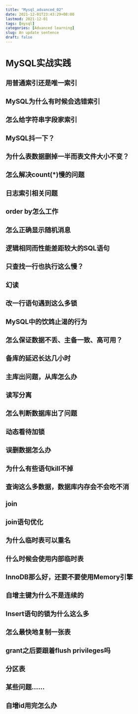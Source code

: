```yaml
---
title: "Mysql_advanced_02"
date: 2021-12-01T23:43:29+08:00
lastmod: 2021-12-01
tags: [mysql]
categories: [Advanced learning]
slug: An update sentence
draft: false
---
```

# MySQL实战实践
## 用普通索引还是唯一索引
## MySQL为什么有时候会选错索引
## 怎么给字符串字段家索引
## MySQL抖一下？
## 为什么表数据删掉一半而表文件大小不变？
## 怎么解决count(*)慢的问题
## 日志索引相关问题
## order by怎么工作
## 怎么正确显示随机消息
## 逻辑相同而性能差距较大的SQL语句
## 只查找一行也执行这么慢？
## 幻读
## 改一行语句遇到这么多锁
## MySQL中的饮鸩止渴的行为
## 怎么保证数据不丢、主备一致、高可用？
## 备库的延迟长达几小时
## 主库出问题，从库怎么办
## 读写分离
## 怎么判断数据库出了问题
## 动态看待加锁
## 误删数据怎么办
## 为什么有些语句kill不掉
## 查询这么多数据，数据库内存会不会吃不消
## join
## join语句优化
## 为什么临时表可以重名
## 什么时候会使用内部临时表
## InnoDB那么好，还要不要使用Memory引擎
## 自增主键为什么不是连续的
## Insert语句的锁为什么这么多
## 怎么最快地复制一张表
## grant之后要跟着flush privileges吗
## 分区表
## 某些问题……
## 自增id用完怎么办

